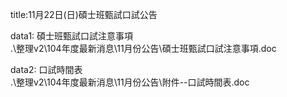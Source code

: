 title:11月22日(日)碩士班甄試口試公告

data1:
碩士班甄試口試注意事項   
.\整理v2\104年度最新消息\11月份公告\碩士班甄試口試注意事項.doc

data2:
口試時間表  
.\整理v2\104年度最新消息\11月份公告\附件--口試時間表.doc